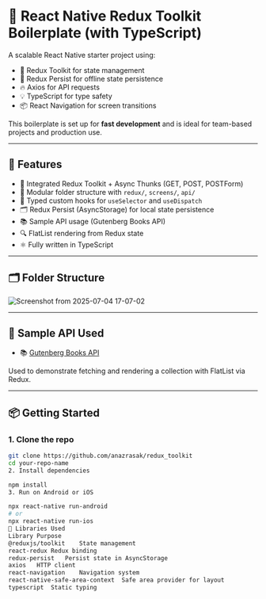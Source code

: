 # 📱 React Native Redux Toolkit Boilerplate (with TypeScript)

A scalable React Native starter project using:

- 🧠 Redux Toolkit for state management
- 🧪 Redux Persist for offline state persistence
- 🔥 Axios for API requests
- 💡 TypeScript for type safety
- 📦 React Navigation for screen transitions

This boilerplate is set up for **fast development** and is ideal for team-based projects and production use.

---

## 🚀 Features

- 🔄 Integrated Redux Toolkit + Async Thunks (GET, POST, POSTForm)
- 📁 Modular folder structure with `redux/`, `screens/`, `api/`
- 🧬 Typed custom hooks for `useSelector` and `useDispatch`
- 🗂️ Redux Persist (AsyncStorage) for local state persistence
- 📚 Sample API usage (Gutenberg Books API)
- 🔍 FlatList rendering from Redux state
- ⚛️ Fully written in TypeScript

---

## 🗂️ Folder Structure

![Screenshot from 2025-07-04 17-07-02](https://github.com/user-attachments/assets/c226fae0-e21d-4d83-b80c-663560b76678)


---

## 🧪 Sample API Used

- 📚 [Gutenberg Books API](https://gutendex.com/books)

Used to demonstrate fetching and rendering a collection with FlatList via Redux.

---

## 📦 Getting Started

### 1. Clone the repo

```bash
git clone https://github.com/anazrasak/redux_toolkit
cd your-repo-name
2. Install dependencies

npm install
3. Run on Android or iOS

npx react-native run-android
# or
npx react-native run-ios
🧰 Libraries Used
Library	Purpose
@reduxjs/toolkit	State management
react-redux	Redux binding
redux-persist	Persist state in AsyncStorage
axios	HTTP client
react-navigation	Navigation system
react-native-safe-area-context	Safe area provider for layout
typescript	Static typing

```
